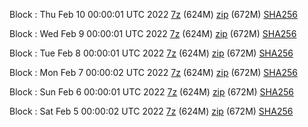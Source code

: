 Block : Thu Feb 10 00:00:01 UTC 2022 [7z](https://transfer.sh/swlPXG/bootstrap.dat.20220210.7z) (624M) [zip](https://transfer.sh/LHgiYe/bootstrap.dat.20220210.zip) (672M) [SHA256](https://transfer.sh/EUYzsM/sha256.txt)

Block : Wed Feb  9 00:00:01 UTC 2022 [7z](https://transfer.sh/XIixQS/bootstrap.dat.20220209.7z) (624M) [zip](https://transfer.sh/Ll7b9I/bootstrap.dat.20220209.zip) (672M) [SHA256](https://transfer.sh/naywbz/sha256.txt)

Block : Tue Feb  8 00:00:01 UTC 2022 [7z](https://transfer.sh/7t0kv6/bootstrap.dat.20220208.7z) (624M) [zip](https://transfer.sh/iX1lzW/bootstrap.dat.20220208.zip) (672M) [SHA256](https://transfer.sh/KcdOdB/sha256.txt)

Block : Mon Feb  7 00:00:02 UTC 2022 [7z](https://transfer.sh/0PVi1I/bootstrap.dat.20220207.7z) (624M) [zip](https://transfer.sh/1nGAyx/bootstrap.dat.20220207.zip) (672M) [SHA256](https://transfer.sh/I8Cmv5/sha256.txt)

Block : Sun Feb  6 00:00:01 UTC 2022 [7z](https://transfer.sh/Dvu08q/bootstrap.dat.20220206.7z) (624M) [zip](https://transfer.sh/NoGule/bootstrap.dat.20220206.zip) (672M) [SHA256](https://transfer.sh/qj3EFd/sha256.txt)

Block : Sat Feb  5 00:00:02 UTC 2022 [7z](https://transfer.sh/5hIUVj/bootstrap.dat.20220205.7z) (624M) [zip](https://transfer.sh/xaT2AE/bootstrap.dat.20220205.zip) (672M) [SHA256](https://transfer.sh/jxBX6J/sha256.txt)
